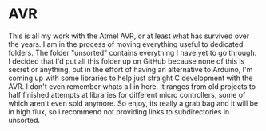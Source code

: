 AVR
===

This is all my work with the Atmel AVR, or at least what has survived over the years.  I am in the process of moving everything useful to dedicated folders.  The folder "unsorted" contains everything I have yet to go through.  I decided that I'd put all this folder up on GitHub because none of this is secret or anything, but in the effort of having an alternative to Arduino, I'm coming up with some libraries to help just straight C development with the AVR.  I don't even remember whats all in here.  It ranges from old projects to half finished attempts at libraries for different micro controllers, some of which aren't even sold anymore.  So enjoy, its really a grab bag and it will be in high flux, so i recommend not providing links to subdirectories in unsorted.